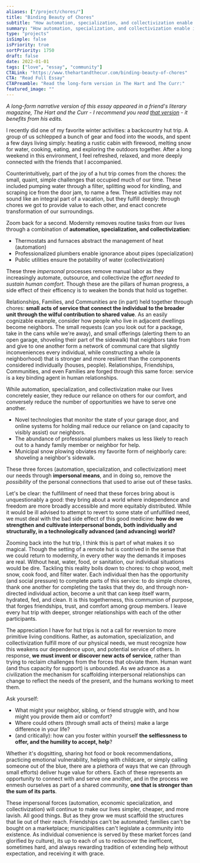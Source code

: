 ```yaml
---
aliases: ["/project/chores/"]
title: "Binding Beauty of Chores"
subtitle: "How automation, specialization, and collectivization enable isolation"
summary: "How automation, specialization, and collectivization enable isolation"
type: "projects"
isSimple: false
isPriority: true
sortPriority: 1750
draft: false
date: 2022-01-01
tags: ["love", "essay", "community"]
CTALink: "https://www.thehartandthecur.com/binding-beauty-of-chores"
CTA: "Read Full Essay"
CTAPreamble: "Read the long-form version in The Hart and The Curr:"
featured_image: ""
---
```


*A long-form narrative version of this essay appeared in a friend's literary magazine, The Hart and the Curr - I recommend you read [that version](https://www.thehartandthecur.com/binding-beauty-of-chores) - it benefits from his edits.*

I recently did one of my favorite winter activities: a backcountry hut trip. A group of us schlepped a bunch of gear and food into the woods, and spent a few days living simply: heating a rustic cabin with firewood, melting snow for water, cooking, eating, and exploring the outdoors together. After a long weekend in this environment, I feel refreshed, relaxed, and more deeply connected with the friends that I accompanied.

Counterintuitively, part of the joy of a hut trip comes from the chores: the small, quaint, simple challenges that occupied much of our time. These included pumping water through a filter, splitting wood for kindling, and scraping ice from the door jam, to name a few. These activities may not sound like an integral part of a vacation, but they fulfill deeply: through chores we got to provide value to each other, and enact concrete transformation of our surroundings.

Zoom back for a second. Modernity removes routine tasks from our lives through a combination of **automation, specialization, and collectivization**:

- Thermostats and furnaces abstract the management of heat (automation)
- Professionalized plumbers enable ignorance about pipes (specialization)
- Public utilities ensure the potability of water (collectivization)

These three *impersonal* processes remove manual labor as they increasingly automate, outsource, and collectivize the *effort needed to sustain human comfort*. Though these are the pillars of human progress, a side effect of their efficency is to weaken the bonds that hold us together. 

Relationships, Families, and Communities are (in part) held together through chores: **small acts of service that connect the individual to the broader unit through the wilful contribution to shared value**. As an easily cognizable example, consider how people who live in adjacent dwellings become neighbors. The small requests (can you look out for a package, take in the cans while we're away), and small offerings (alerting them to an open garage, shoveling their part of the sidewalk) that neighbors take from and give to one another form a network of communal care that slightly inconveniences every individual, while constructing a whole (a neighborhood) that is stronger and more resilient than the components considered individually (houses, people). Relationships, Friendships, Communities, and even Families are forged through this same force: service is a key binding agent in human relationships.

While automation, specialization, and collectivization make our lives concretely easier, they reduce our reliance on others for our comfort, and conversely reduce the number of opportunities we have to serve one another. 

- Novel technologies that monitor the state of your garage door, and online systems for holding mail reduce our reliance on (and capacity to visibly assist) our neighbors.
- The abundance of professional plumbers makes us less likely to reach out to a handy family member or neighbor for help. 
- Municipal snow plowing obviates my favorite form of neighborly care: shoveling a neighbor's sidewalk.

These three forces (automation, specialization, and collectivization) meet our needs through **impersonal means**, and in doing so, remove the *possibility* of the personal connections that used to arise out of these tasks.

Let's be clear: the fulfillment of need that these forces bring about is unquestionably a good: they bring about a world where independence and freedom are more broadly accessible and more equitably distributed. While it would be ill advised to attempt to revert to some state of unfulfilled need, we must deal with the bad side effect of this good medicine: **how do we strengthen and cultivate interpersonal bonds, both individually and structurally, in a technologically advanced (and advancing) world?**

Zooming back into the hut trip, I think this is part of what makes it so magical. Though the setting of a remote hut is contrived in the sense that we could return to modernity, in every other way the demands it imposes are real. Without heat, water, food, or sanitation, our individual situations would be dire. Tackling this reality boils down to chores: to chop wood, melt snow, cook food, and filter water. Each individual then has the opportunity (and social pressure) to complete parts of this service: to do simple chores, thank one another for completing the tasks that they do, and through non-directed individual action, become a unit that can keep itself warm, hydrated, fed, and clean. It is this togetherness, this communion of purpose, that forges friendships, trust, and comfort among group members. I leave every hut trip with deeper, stronger relationships with each of the other participants.

The appreciation I have for hut trips is not a call for reversion to more primitive living conditions. Rather, as automation, specialization, and collectivization fulfill more of our physical needs, we must recognize how this weakens our dependence upon, and potential service of others. In response, **we must invent or discover new acts of service**, rather than trying to reclaim challenges from the forces that obviate them. Human want (and thus capacity for support) is unbounded. As we advance as a civilization the mechanism for scaffolding interpersonal relationships can change to reflect the needs of the present, and the humans working to meet them.

Ask yourself:

- What might your neighbor, sibling, or friend struggle with, and how might you provide them aid or comfort? 
- Where could others (through small acts of theirs) make a large difference in your life? 
- (and critically): how can you foster within yourself **the selflessness to offer, and the humility to accept, help**?

Whether it's dogsitting, sharing hot food or book recommendations, practicing emotional vulnerability, helping with childcare, or simply calling someone out of the blue, there are a plethora of ways that we can (through small efforts) deliver huge value for others. Each of these represents an opportunity to connect with and serve one another, and in the process we enmesh ourselves as part of a shared community, **one that is stronger than the sum of its parts**.

These impersonal forces (automation, economic specialization, and collectivization) will continue to make our lives simpler, cheaper, and more lavish. All good things. But as they grow we must scaffold the structures that lie out of their reach. Friendships can't be automated; families can't be bought on a marketplace; municipalities can't legislate a community into existence. As individual convenience is served by these market forces (and glorified by culture), its up to each of us to rediscover the inefficent, sometimes hard, and always rewarding tradition of extending help without expectation, and receiving it with grace.
